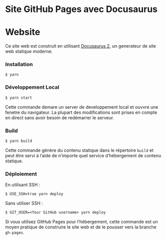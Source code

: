 # Site GitHub Pages avec Docusaurus

# Website

Ce site web est construit en utilisant [Docusaurus 2](https://docusaurus.io/fr/), un generateur de site web statique moderne.

### Installation

```
$ yarn
```

### Développement Local

```
$ yarn start
```

Cette commande demare un server de developpement local et ouvvre une fenetre du navigateur. La plupart des modifications sont prises en compte en direct sans avoir besoin de redémarrer le serveur.

### Build

```
$ yarn build
```

Cette commande génère du contenu statique dans le répertoire `build` et peut être servi à l’aide de n’importe quel service d’hébergement de contenu statique.

### Déploiement

En utilisant SSH :

```
$ USE_SSH=true yarn deploy
```

Sans utiliser SSH :

```
$ GIT_USER=<Your GitHub username> yarn deploy
```

Si vous utilisez GitHub Pages pour l’hébergement, cette commande est un moyen pratique de construire le site web et de le pousser vers la branche `gh-pages`.
